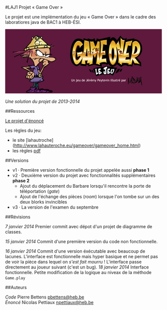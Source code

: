 #LAJ1 Projet « Game Over »

Le projet est une implémentation du jeu « Game Over » dans le cadre des laboratiores java de BAC1 à HEB-ÉSI.

![Image](gameover.png)

*Une solution du projet de 2013-2014*

##Ressources

[Le projet d'énoncé](LAJ1-Projet_GameOver.md)

Les règles du jeu:

* le site [lahautroche] (http://www.lahauteroche.eu/gameover/gameover_home.html)
* les règles [pdf](http://www.lahauteroche.eu/gameover/gameover_GRAFIK/montage%20regles_depliant.pdf)

##Versions

* v1 · Première version fonctionnelle du projet appelée aussi **phase 1**
* v2 · Deuxième version du projet avec fonctionnalités supplémentaires **phase 2**
     * Ajout du déplacement du Barbare lorsqu'il rencontre la porte de téléportation (*gate*)
     * Ajout de l'échange des pièces (*room*) lorsque l'on tombe sur un des deux blorks invincibles
* v3 · La version de l'examen du septembre

##Révisions

*7 janvier 2014*
Premier commit avec dépot d'un projet de diagramme de classes.

*15 janvier 2014*
Commit d'une première version du code non fonctionnelle.

*16 janvier 2014*
Commit d'une version éxécutable avec beaucoup de lacunes.
L'interface est fonctionnelle mais hyper basique et ne permet pas de voir la pièce dans lequel on *s'est fait mourru* ! L'interface passe directement au joueur suivant (c'est un bug).
*18 janvier 2014*
Interface fonctionnelle. 
Petite modification de la logique au niveax de la méthode `Game.play`

##Auteurs

*Code* Pierre Bettens <pbettens@heb.be>  
*Énoncé* Nicolas Pettiaux <npettiaux@heb.be>



